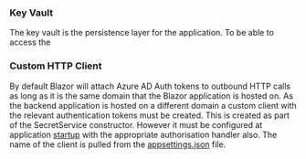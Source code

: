 ### Key Vault
The key vault is the persistence layer for the application. To be able to access the 

### Custom HTTP Client
By default Blazor will attach Azure AD Auth tokens to outbound HTTP calls as long as it is the same domain that the Blazor application is hosted on. As the backend application is hosted on a different domain a custom client with the relevant authentication tokens must be created. This is created as part of the SecretService constructor. However it must be configured at application [startup](/frontend/Program.cs) with the appropriate authorisation handler also. The name of the client is pulled from the [appsettings.json](/frontend/wwwroot/appsettings.json) file. 